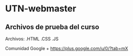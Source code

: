 # UTN-webmaster


Archivos de prueba del curso
-------

Archivos:
.HTML
.CSS
.JS

Comunidad Google + https://plus.google.com/u/0/?tab=mX
